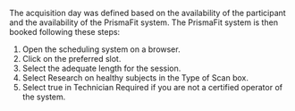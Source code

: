 The acquisition day was defined based on the availability of the participant and the availability of the PrismaFit system. The PrismaFit system is then booked following these steps:
1. Open the scheduling system on a browser.
2. Click on the preferred slot.
3. Select the adequate length for the session.
4. Select Research on healthy subjects in the Type of Scan box.
5. Select true in Technician Required if you are not a certified operator of the system.